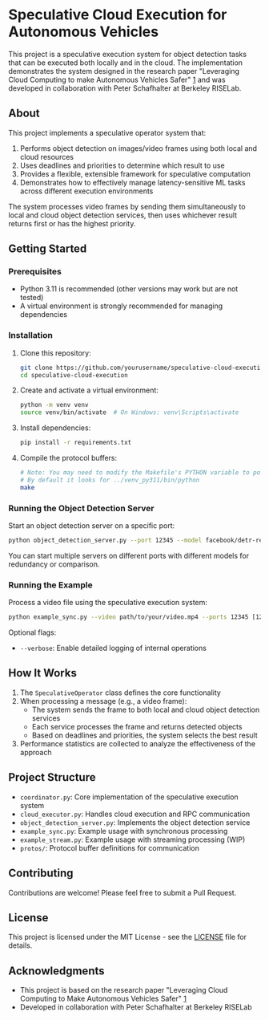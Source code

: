 # Speculative Cloud Execution for Autonomous Vehicles

This project is a speculative execution system for object detection tasks that can be executed both locally and in the cloud. The implementation demonstrates the system designed in the research paper "Leveraging Cloud Computing to make Autonomous Vehicles Safer" [1](https://pschafhalter.com/papers/2023-iros-cloud-av-safety.pdf) and was developed in collaboration with Peter Schafhalter at Berkeley RISELab.

## About

This project implements a speculative operator system that:

1. Performs object detection on images/video frames using both local and cloud resources
2. Uses deadlines and priorities to determine which result to use
3. Provides a flexible, extensible framework for speculative computation
4. Demonstrates how to effectively manage latency-sensitive ML tasks across different execution environments

The system processes video frames by sending them simultaneously to local and cloud object detection services, then uses whichever result returns first or has the highest priority.

## Getting Started

### Prerequisites

- Python 3.11 is recommended (other versions may work but are not tested)
- A virtual environment is strongly recommended for managing dependencies

### Installation

1. Clone this repository:
   ```bash
   git clone https://github.com/yourusername/speculative-cloud-execution.git
   cd speculative-cloud-execution
   ```

2. Create and activate a virtual environment:
   ```bash
   python -m venv venv
   source venv/bin/activate  # On Windows: venv\Scripts\activate
   ```

3. Install dependencies:
   ```bash
   pip install -r requirements.txt
   ```

4. Compile the protocol buffers:
   ```bash
   # Note: You may need to modify the Makefile's PYTHON variable to point to your virtual environment's Python interpreter
   # By default it looks for ../venv_py311/bin/python
   make
   ```

### Running the Object Detection Server

Start an object detection server on a specific port:

```bash
python object_detection_server.py --port 12345 --model facebook/detr-resnet-50
```

You can start multiple servers on different ports with different models for redundancy or comparison.

### Running the Example

Process a video file using the speculative execution system:

```bash
python example_sync.py --video path/to/your/video.mp4 --ports 12345 [12346 ...]
```

Optional flags:
- `--verbose`: Enable detailed logging of internal operations

## How It Works

1. The `SpeculativeOperator` class defines the core functionality
2. When processing a message (e.g., a video frame):
   - The system sends the frame to both local and cloud object detection services
   - Each service processes the frame and returns detected objects
   - Based on deadlines and priorities, the system selects the best result
3. Performance statistics are collected to analyze the effectiveness of the approach

## Project Structure

- `coordinator.py`: Core implementation of the speculative execution system
- `cloud_executor.py`: Handles cloud execution and RPC communication
- `object_detection_server.py`: Implements the object detection service
- `example_sync.py`: Example usage with synchronous processing
- `example_stream.py`: Example usage with streaming processing (WIP)
- `protos/`: Protocol buffer definitions for communication

## Contributing

Contributions are welcome! Please feel free to submit a Pull Request.

## License

This project is licensed under the MIT License - see the [LICENSE](LICENSE) file for details.

## Acknowledgments

- This project is based on the research paper "Leveraging Cloud Computing to Make Autonomous Vehicles Safer" [1](https://pschafhalter.com/papers/2023-iros-cloud-av-safety.pdf)
- Developed in collaboration with Peter Schafhalter at Berkeley RISELab